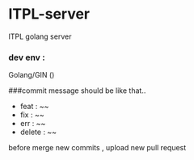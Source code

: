 # ITPL-server
ITPL golang server 

### dev env : 
Golang/GIN ()


###commit message should be like that..
- feat : ~~ <when something new features is added>
- fix : ~~ <when specific feature is modified>
- err : ~~ <debug>
- delete : ~~ <specific feature is deleted>

before merge new commits , upload new pull request 
